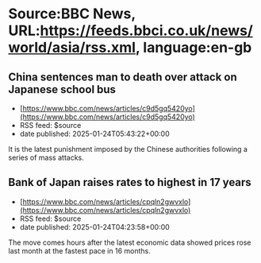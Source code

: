 # Source:BBC News, URL:https://feeds.bbci.co.uk/news/world/asia/rss.xml, language:en-gb

## China sentences man to death over attack on Japanese school bus
 - [https://www.bbc.com/news/articles/c9d5gq5420yo](https://www.bbc.com/news/articles/c9d5gq5420yo)
 - RSS feed: $source
 - date published: 2025-01-24T05:43:22+00:00

It is the latest punishment imposed by the Chinese authorities following a series of mass attacks.

## Bank of Japan raises rates to highest in 17 years
 - [https://www.bbc.com/news/articles/cpqln2gwvxlo](https://www.bbc.com/news/articles/cpqln2gwvxlo)
 - RSS feed: $source
 - date published: 2025-01-24T04:23:58+00:00

The move comes hours after the latest economic data showed prices rose last month at the fastest pace in 16 months.

